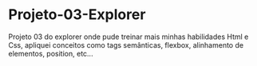 # Projeto-03-Explorer
Projeto 03 do explorer onde pude treinar mais minhas habilidades Html e Css, apliquei conceitos como tags semânticas, flexbox, alinhamento de elementos, position, etc...
